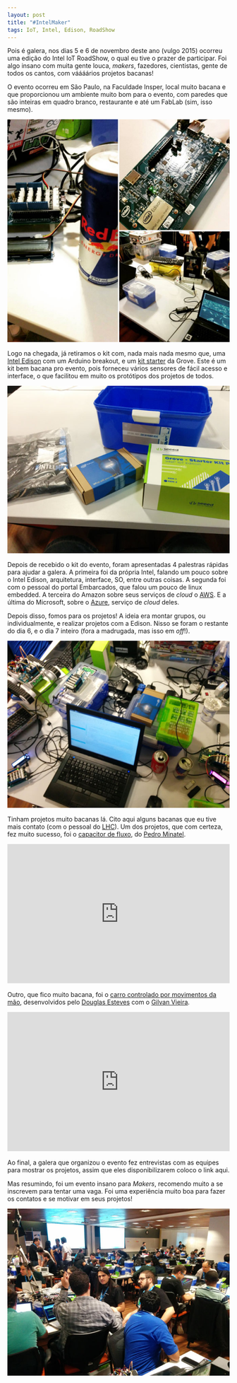 ```yaml
---
layout: post
title: "#IntelMaker"
tags: IoT, Intel, Edison, RoadShow
---
```


Pois é galera, nos dias 5 e 6 de novembro deste ano (vulgo 2015) ocorreu uma edição do Intel IoT RoadShow, o qual eu tive o prazer de participar. Foi algo insano com muita gente louca, _makers_, fazedores, cientistas, gente de todos os cantos, com váááários projetos bacanas!

O evento ocorreu em São Paulo, na Faculdade Insper, local muito bacana e que proporcionou um ambiente muito bom para o evento, com paredes que são inteiras em quadro branco, restaurante e até um FabLab (sim, isso mesmo).

![placeholder](https://raw.githubusercontent.com/djunho/djunho.github.io/master/Imagens/2015-11-25-IntelMaker/1.jpg "Instagram @djunho")

<!-- more -->

Logo na chegada, já retiramos o kit com, nada mais nada mesmo que, uma [Intel Edison](http://www.intel.com/content/www/us/en/do-it-yourself/edison.html) com um Arduino breakout, e um [kit starter](http://www.seeedstudio.com/depot/Grove-Starter-Kit-for-Arduino-p-1855.html) da Grove. Este é um kit bem bacana pro evento, pois forneceu vários sensores de fácil acesso e interface, o que facilitou em muito os protótipos dos projetos de todos.

![placeholder](https://raw.githubusercontent.com/djunho/djunho.github.io/master/Imagens/2015-11-25-IntelMaker/2.jpg "O grande kit")

Depois de recebido o kit do evento, foram apresentadas 4 palestras rápidas para ajudar a galera. A primeira foi da própria Intel, falando um pouco sobre o Intel Edison, arquitetura, interface, SO, entre outras coisas. A segunda foi com o pessoal do portal Embarcados, que falou um pouco de linux embedded. A terceira do Amazon sobre seus serviços de _cloud_ o [AWS](https://aws.amazon.com). E a última do Microsoft, sobre o [Azure](www.microsoft.com/Azure), serviço de _cloud_ deles.

Depois disso, fomos para os projetos! A ideia era montar grupos, ou individualmente, e realizar projetos com a Edison. Nisso se foram o restante do dia 6, e o dia 7 inteiro (fora a madrugada, mas isso em _off_!).

![placeholder](https://raw.githubusercontent.com/djunho/djunho.github.io/master/Imagens/2015-11-25-IntelMaker/3.jpg "Uma bagunça aleatória.")

Tinham projetos muito bacanas lá. Cito aqui alguns bacanas que eu tive mais contato (com o pessoal do [LHC](http://lhc.net.br/)). Um dos projetos, que com certeza, fez muito sucesso, foi o [capacitor de fluxo](), do [Pedro Minatel](http://pedrominatel.com.br/).

<iframe width="100%" height="315" src="https://www.youtube.com/embed/aL9bbDC4g2Q?rel=0&amp;showinfo=0" frameborder="0" allowfullscreen></iframe>

Outro, que fico muito bacana, foi o [carro controlado por movimentos da mão](http://www.instructables.com/id/Intro-Rover-IoT/), desenvolvidos pelo [Douglas Esteves](https://twitter.com/_DouglasEsteves) com o [Gilvan Vieira](https://www.instagram.com/gilvanvieira_/).

<iframe width="100%" height="315" src="https://www.youtube.com/embed/oH9FI-nCTfo?rel=0&amp;showinfo=0" frameborder="0" allowfullscreen></iframe>

Ao final, a galera que organizou o evento fez entrevistas com as equipes para mostrar os projetos, assim que eles disponibilizarem coloco o link aqui.

Mas resumindo, foi um evento insano para _Makers_, recomendo muito a se inscrevem para tentar uma vaga. Foi uma experiência muito boa para fazer os contatos e se motivar em seus projetos!

![placeholder](https://raw.githubusercontent.com/djunho/djunho.github.io/master/Imagens/2015-11-25-IntelMaker/4.jpg "Uma parte de toda a galera do evento.")
